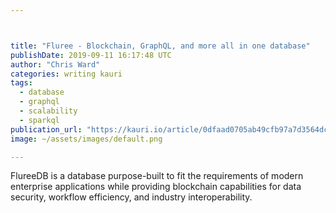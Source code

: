 ```yaml
---



title: "Fluree - Blockchain, GraphQL, and more all in one database"
publishDate: 2019-09-11 16:17:48 UTC
author: "Chris Ward"
categories: writing kauri
tags:
  - database
  - graphql
  - scalability
  - sparkql
publication_url: "https://kauri.io/article/0dfaad0705ab49cfb97a7d3564dce236"
image: ~/assets/images/default.png

---
```

FlureeDB is a database purpose-built to fit the requirements of modern enterprise applications while providing blockchain capabilities for data security, workflow efficiency, and industry interoperability.

